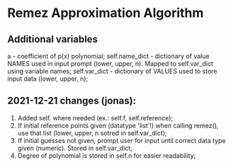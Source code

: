 # Remez Approximation Algorithm

## Additional variables
a - coefficient of p(x) polynomial;
self.name_dict - dictionary of value NAMES used in input prompt (lower, upper, n). Mapped to self.var_dict using variable names;
self.var_dict - dictionary of VALUES used to store input data (lower, upper, n);


## 2021-12-21 changes (jonas):
1. Added self. where needed (ex.: self.f, self.reference);
2. If initial reference points given (datatype 'list'!) when calling remez(), use that list (lower, upper, n sotred in self.var_dict);
3. If initial guesses not given, prompt user for input until correct data type given (numeric). Stored in self.var_dict;
4. Degree of polynomial is stored in self.n for easier readability;